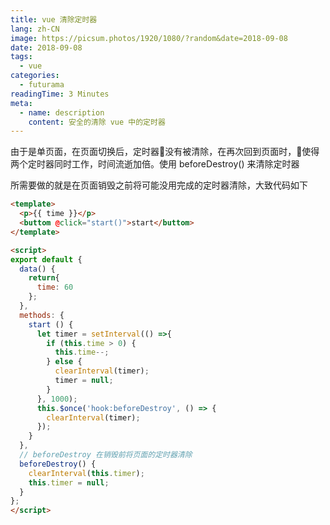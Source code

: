 ```yaml
---
title: vue 清除定时器
lang: zh-CN
image: https://picsum.photos/1920/1080/?random&date=2018-09-08
date: 2018-09-08
tags:
  - vue
categories:
  - futurama
readingTime: 3 Minutes
meta:
  - name: description
    content: 安全的清除 vue 中的定时器
--- 
```


由于是单页面，在页面切换后，定时器没有被清除，在再次回到页面时，使得两个定时器同时工作，时间流逝加倍。使用 beforeDestroy() 来清除定时器

<!-- more -->

所需要做的就是在页面销毁之前将可能没用完成的定时器清除，大致代码如下
``` html vue
<template>
  <p>{{ time }}</p>
  <buttom @click="start()">start</buttom>
</template>

<script>
export default {
  data() {
    return{
      time: 60
    };
  },
  methods: {
    start () {
      let timer = setInterval(() =>{
      	if (this.time > 0) {
      	  this.time--;
      	} else {
      	  clearInterval(timer);
          timer = null;
        }
      }, 1000);  
      this.$once('hook:beforeDestroy', () => {
      	clearInterval(timer);
      });
    }
  },
  // beforeDestroy 在销毁前将页面的定时器清除
  beforeDestroy() {
    clearInterval(this.timer);    
    this.timer = null;
  }
};
</script>
```